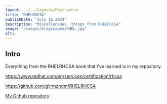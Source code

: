 ```yaml
---
layout: ../../layouts/Post.astro
title: "RHELRHCSA"
publishDate: "July 16 2024"
description: "Miscellaneous  things from RHELRHCSA"
image: "/images/blogimages/RHEL.jpg"
alt: 
---
```


## Intro

Everything from the RHELRHCSA book that I've learned is in my repository.

https://www.redhat.com/en/services/certification/rhcsa

https://github.com/gllrmzndm/RHELRHCSA

[My Github repository](https://github.com/gllrmzndm/RHELRHCSA)